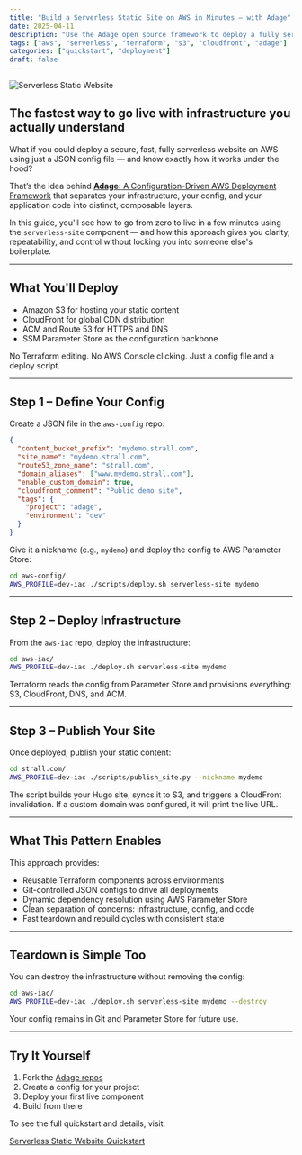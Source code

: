 ```yaml
---
title: "Build a Serverless Static Site on AWS in Minutes — with Adage"
date: 2025-04-11
description: "Use the Adage open source framework to deploy a fully serverless static website on AWS using config-driven infrastructure and Git-based workflows."
tags: ["aws", "serverless", "terraform", "s3", "cloudfront", "adage"]
categories: ["quickstart", "deployment"]
draft: false
---
```


![Serverless Static Website](/img/serverless-site.drawio.png)

## The fastest way to go live with infrastructure you actually understand

What if you could deploy a secure, fast, fully serverless website on AWS using just a JSON config file — and know exactly how it works under the hood?

That’s the idea behind [**Adage:** A Configuration-Driven AWS Deployment Framework](https://github.com/tstrall/adage) that separates your infrastructure, your config, and your application code into distinct, composable layers.

In this guide, you'll see how to go from zero to live in a few minutes using the `serverless-site` component — and how this approach gives you clarity, repeatability, and control without locking you into someone else's boilerplate.

---

## What You'll Deploy

- Amazon S3 for hosting your static content  
- CloudFront for global CDN distribution  
- ACM and Route 53 for HTTPS and DNS  
- SSM Parameter Store as the configuration backbone  

No Terraform editing. No AWS Console clicking. Just a config file and a deploy script.

---

## Step 1 – Define Your Config

Create a JSON file in the `aws-config` repo:

```json
{
  "content_bucket_prefix": "mydemo.strall.com",
  "site_name": "mydemo.strall.com",
  "route53_zone_name": "strall.com",
  "domain_aliases": ["www.mydemo.strall.com"],
  "enable_custom_domain": true,
  "cloudfront_comment": "Public demo site",
  "tags": {
    "project": "adage",
    "environment": "dev"
  }
}
```

Give it a nickname (e.g., `mydemo`) and deploy the config to AWS Parameter Store:

```sh
cd aws-config/
AWS_PROFILE=dev-iac ./scripts/deploy.sh serverless-site mydemo
```

---

## Step 2 – Deploy Infrastructure

From the `aws-iac` repo, deploy the infrastructure:

```sh
cd aws-iac/
AWS_PROFILE=dev-iac ./deploy.sh serverless-site mydemo
```

Terraform reads the config from Parameter Store and provisions everything: S3, CloudFront, DNS, and ACM.

---

## Step 3 – Publish Your Site

Once deployed, publish your static content:

```sh
cd strall.com/
AWS_PROFILE=dev-iac ./scripts/publish_site.py --nickname mydemo
```

The script builds your Hugo site, syncs it to S3, and triggers a CloudFront invalidation. If a custom domain was configured, it will print the live URL.

---

## What This Pattern Enables

This approach provides:

- Reusable Terraform components across environments  
- Git-controlled JSON configs to drive all deployments  
- Dynamic dependency resolution using AWS Parameter Store  
- Clean separation of concerns: infrastructure, config, and code  
- Fast teardown and rebuild cycles with consistent state  

---

## Teardown is Simple Too

You can destroy the infrastructure without removing the config:

```sh
cd aws-iac/
AWS_PROFILE=dev-iac ./deploy.sh serverless-site mydemo --destroy
```

Your config remains in Git and Parameter Store for future use.

---

## Try It Yourself

1. Fork the [Adage repos](https://github.com/tstrall/adage)  
2. Create a config for your project  
3. Deploy your first live component  
4. Build from there

To see the full quickstart and details, visit:

[Serverless Static Website Quickstart](https://github.com/tstrall/adage/blob/main/quickstarts/serverless-site.md)
